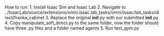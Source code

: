 How to run:
    1. Install Isaac Sim and Isaac Lab
    2. Navigate to ../IsaacLab/source/extensions/omni.isaac.lab_tasks/omni/isaac/lab_tasks/direct/franka_cabinet
    3. Replace the original __init__.py with our submitted __init__.py
    4. Copy manipulate_soft_direct.py to the same folder, now the folder should have three .py files and a folder named agents
    5. Run test_gym.py